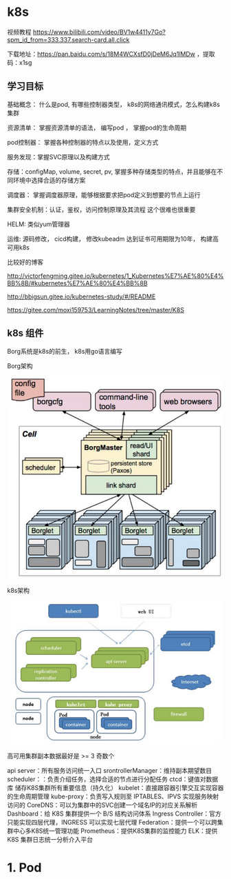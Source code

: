 # k8s

视频教程 https://www.bilibili.com/video/BV1w4411y7Go?spm_id_from=333.337.search-card.all.click

下载地址：https://pan.baidu.com/s/18M4WCXsfD0jDeM6Jq1lMDw ，提取码：x1sg



## 学习目标

基础概念： 什么是pod, 有哪些控制器类型， k8s的网络通讯模式，怎么构建k8s集群

资源清单： 掌握资源清单的语法， 编写pod ， 掌握pod的生命周期

pod控制器： 掌握各种控制器的特点以及使用，定义方式

服务发现：掌握SVC原理以及构建方式

存储：configMap, volume, secret, pv, 掌握多种存储类型的特点，并且能够在不同环境中选择合适的存储方案

调度器： 掌握调度器原理，能够根据要求把pod定义到想要的节点上运行

集群安全机制：认证，鉴权，访问控制原理及其流程  这个很难也很重要

HELM: 类似yum管理器

运维: 源码修改， cicd构建， 修改kubeadm 达到证书可用期限为10年， 构建高可用k8s



比较好的博客

http://victorfengming.gitee.io/kubernetes/1_Kubernetes%E7%AE%80%E4%BB%8B/#kubernetes%E7%AE%80%E4%BB%8B

http://bbigsun.gitee.io/kubernetes-study/#/README

https://gitee.com/moxi159753/LearningNotes/tree/master/K8S



## k8s 组件

Borg系统是k8s的前生， k8s用go语言编写

Borg架构

![image-20220504212140648](k8s.assets/image-20220504212140648.png)

k8s架构

![image-20220504212118915](k8s.assets/image-20220504212118915.png)

高可用集群副本数据最好是 >= 3 奇数个
	
api server：所有服务访问统一入口
srontrollerManager：维持副本期望数目
scheduler：：负责介绍任务，选择合适的节点进行分配任务
ctcd：键值对数据库  储存K8S集群所有重要信息（持久化）
kubelet：直接跟容器引擎交互实现容器的生命周期管理
kube-proxy：负责写入规则至 IPTABLES、IPVS 实现服务映射访问的
CoreDNS：可以为集群中的SVC创建一个域名IP的对应关系解析
Dashboard：给 K8S 集群提供一个 B/S 结构访问体系
Ingress Controller：官方只能实现四层代理，INGRESS 可以实现七层代理
Federation：提供一个可以跨集群中心多K8S统一管理功能
Prometheus：提供K8S集群的监控能力
ELK：提供 K8S 集群日志统一分析介入平台



# 1. Pod

